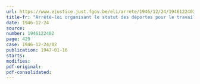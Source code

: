 ```yaml
---
url: https://www.ejustice.just.fgov.be/eli/arrete/1946/12/24/1946122402/justel
title-fr: "Arrêté-loi organisant le statut des déportes pour le travail obligatoire de la guerre 1940-1945"
date: 1946-12-24
source:
number: 1946122402
page: 429
case: 1946-12-24/02
publication: 1947-01-16
starts:
modifies:
pdf-original:
pdf-consolidated:
---
```


